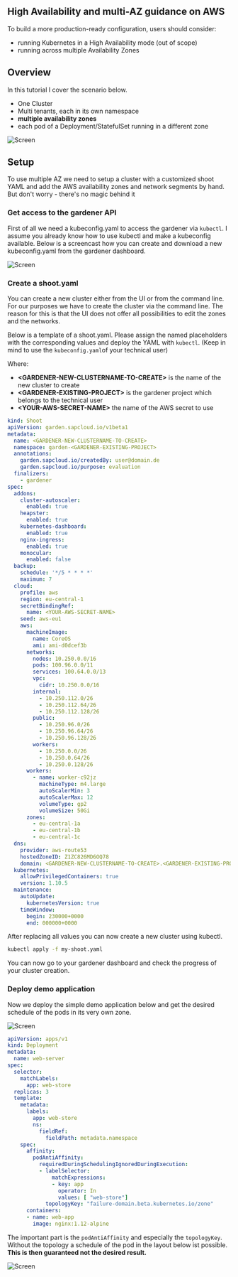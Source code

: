 ## High Availability and multi-AZ guidance on AWS

To build a more production-ready configuration, users should consider:

 - running Kubernetes in a High Availability mode (out of scope)
 - running across multiple Availability Zones
 

## Overview
In this tutorial I cover the scenario below. 
 - One Cluster
 - Multi tenants, each in its own namespace
 - **multiple availability zones**
 - each pod of a Deployment/StatefulSet running in a different zone
 
 
![Screen](/images/overview.png?raw=true "overview")

## Setup
To use multiple AZ we need to setup a cluster with a customized shoot YAML  and add the AWS availability
zones and network segments by hand. But don't worry - there's no magic behind it

### Get access to the gardener API
First of all we need a kubeconfig.yaml to access the gardener via `kubectl`. I assume you already know how to use 
kubectl and make a kubeconfig available. Below is a screencast how you can create and download a new kubeconfig.yaml 
from the gardener dashboard.
 
![Screen](/images/create_tech_user.gif?raw=true "create_user")


### Create a shoot.yaml
You can create a new cluster either from the UI or from the command line. For our purposes we have to create the 
cluster via the command line. The reason for this is that the UI does not offer all possibilities to edit the 
zones and the networks.

Below is a template of a shoot.yaml. Please assign the named placeholders with the corresponding values 
and deploy the YAML with `kubectl`. (Keep in mind to use the `kubeconfig.yaml`of your technical user)


Where:
 - **&lt;GARDENER-NEW-CLUSTERNAME-TO-CREATE&gt;** is the name of the new cluster to create
 - **&lt;GARDENER-EXISTING-PROJECT&gt;** is the gardener project which belongs to the technical user
 - **&lt;YOUR-AWS-SECRET-NAME&gt;** the name of the AWS secret to use

```YAML
kind: Shoot
apiVersion: garden.sapcloud.io/v1beta1
metadata:
  name: <GARDENER-NEW-CLUSTERNAME-TO-CREATE>
  namespace: garden-<GARDENER-EXISTING-PROJECT>
  annotations:
    garden.sapcloud.io/createdBy: user@domain.de
    garden.sapcloud.io/purpose: evaluation
  finalizers:
    - gardener
spec:
  addons:
    cluster-autoscaler:
      enabled: true
    heapster:
      enabled: true
    kubernetes-dashboard:
      enabled: true
    nginx-ingress:
      enabled: true
    monocular:
      enabled: false
  backup:
    schedule: '*/5 * * * *'
    maximum: 7
  cloud:
    profile: aws
    region: eu-central-1
    secretBindingRef:
      name: <YOUR-AWS-SECRET-NAME>
    seed: aws-eu1
    aws:
      machineImage:
        name: CoreOS
        ami: ami-d0dcef3b
      networks:
        nodes: 10.250.0.0/16
        pods: 100.96.0.0/11
        services: 100.64.0.0/13
        vpc:
          cidr: 10.250.0.0/16
        internal:
          - 10.250.112.0/26
          - 10.250.112.64/26
          - 10.250.112.128/26
        public:
          - 10.250.96.0/26
          - 10.250.96.64/26
          - 10.250.96.128/26
        workers:
          - 10.250.0.0/26
          - 10.250.0.64/26
          - 10.250.0.128/26
      workers:
        - name: worker-c92jz
          machineType: m4.large
          autoScalerMin: 3
          autoScalerMax: 12
          volumeType: gp2
          volumeSize: 50Gi
      zones:
        - eu-central-1a
        - eu-central-1b
        - eu-central-1c
  dns:
    provider: aws-route53
    hostedZoneID: Z1ZC826MD6OQ78
    domain: <GARDENER-NEW-CLUSTERNAME-TO-CREATE>.<GARDENER-EXISTING-PROJECT>.shoot.canary.k8s-hana.ondemand.com
  kubernetes:
    allowPrivilegedContainers: true
    version: 1.10.5
  maintenance:
    autoUpdate:
      kubernetesVersion: true
    timeWindow:
      begin: 230000+0000
      end: 000000+0000
```

After replacing all values you can now create a new cluster using kubectl.

```bash 
kubectl apply -f my-shoot.yaml
```

You can now go to your gardener dashboard and check the progress of your cluster creation.

### Deploy demo application

Now we deploy the simple demo application below and get the desired schedule of the pods in its very own zone.


![Screen](/images/deployment.png?raw=true "create_user")



```YAML
apiVersion: apps/v1
kind: Deployment
metadata:
  name: web-server
spec:
  selector:
    matchLabels:
      app: web-store
  replicas: 3
  template:
    metadata:
      labels:
        app: web-store
        ns:
          fieldRef:
            fieldPath: metadata.namespace
    spec:
      affinity:
        podAntiAffinity:
          requiredDuringSchedulingIgnoredDuringExecution:
          - labelSelector:
              matchExpressions:
              - key: app
                operator: In
                values: [ "web-store"]
            topologyKey: "failure-domain.beta.kubernetes.io/zone"
      containers:
      - name: web-app
        image: nginx:1.12-alpine
```

The important part is the `podAntiAffinity` and especially the `topologyKey`. Without the topology a schedule 
of the pod in the layout below ist possible. **This is then guaranteed not the desired result.**


![Screen](/images/deployment_wrong.png?raw=true "create_user")
